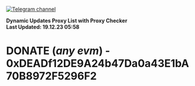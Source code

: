 [![Telegram channel](https://img.shields.io/endpoint?url=https://runkit.io/damiankrawczyk/telegram-badge/branches/master?url=https://t.me/n4z4v0d)](https://t.me/n4z4v0d) 

**Dynamic Updates Proxy List with Proxy Checker**  
**Last Updated: 19.12.23 05:58**

# DONATE (_any evm_) - 0xDEADf12DE9A24b47Da0a43E1bA70B8972F5296F2

